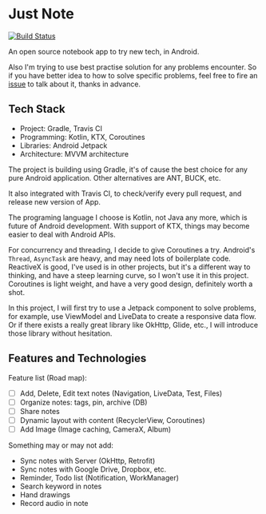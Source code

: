 # Just Note

[![Build Status](https://travis-ci.org/tankery/just-note.svg?branch=master)](https://travis-ci.org/tankery/just-note)

An open source notebook app to try new tech, in Android.

Also I'm trying to use best practise solution for any problems encounter.
So if you have better idea to how to solve specific problems,
feel free to fire an [issue](https://github.com/tankery/just-note/issues) to talk about it,
thanks in advance.

## Tech Stack

- Project: Gradle, Travis CI
- Programming: Kotlin, KTX, Coroutines
- Libraries: Android Jetpack
- Architecture: MVVM architecture

The project is building using Gradle, it's of cause the best choice for any pure Android application. Other alternatives are ANT, BUCK, etc.

It also integrated with Travis CI, to check/verify every pull request, and release new version of App.

The programing language I choose is Kotlin, not Java any more, which is future of Android development.
With support of KTX, things may become easier to deal with Android APIs.

For concurrency and threading, I decide to give Coroutines a try.
Android's `Thread`, `AsyncTask` are heavy, and may need lots of boilerplate code.
ReactiveX is good, I've used is in other projects, but it's a different way to thinking,
and have a steep learning curve, so I won't use it in this project.
Coroutines is light weight, and have a very good design, definitely worth a shot.

In this project, I will first try to use a Jetpack component to solve problems,
for example, use ViewModel and LiveData to create a responsive data flow.
Or if there exists a really great library like OkHttp, Glide, etc., I will
introduce those library without hesitation.

## Features and Technologies

Feature list (Road map):

- [ ] Add, Delete, Edit text notes (Navigation, LiveData, Test, Files)
- [ ] Organize notes: tags, pin, archive (DB)
- [ ] Share notes
- [ ] Dynamic layout with content (RecyclerView, Coroutines)
- [ ] Add Image (Image caching, CameraX, Album)

Something may or may not add:

- Sync notes with Server (OkHttp, Retrofit)
- Sync notes with Google Drive, Dropbox, etc.
- Reminder, Todo list (Notification, WorkManager)
- Search keyword in notes
- Hand drawings
- Record audio in note
